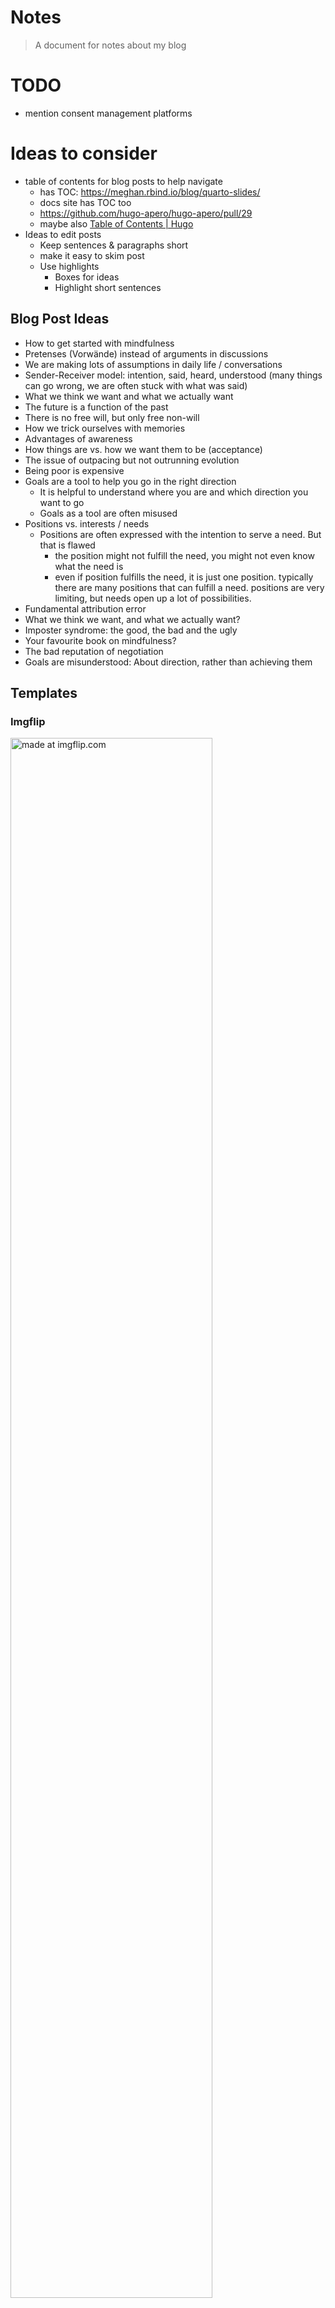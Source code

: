 # Notes

> A document for notes about my blog

# TODO

-   mention consent management platforms

# Ideas to consider

-   table of contents for blog posts to help navigate
    -   has TOC: <https://meghan.rbind.io/blog/quarto-slides/>
    -   docs site has TOC too
    -   <https://github.com/hugo-apero/hugo-apero/pull/29>
    -   maybe also [Table of Contents \| Hugo](https://gohugo.io/content-management/toc/)
-   Ideas to edit posts
    -   Keep sentences & paragraphs short
    -   make it easy to skim post
    -   Use highlights
        -   Boxes for ideas
        -   Highlight short sentences

## Blog Post Ideas

-   How to get started with mindfulness
-   Pretenses (Vorwände) instead of arguments in discussions
-   We are making lots of assumptions in daily life / conversations
-   Sender-Receiver model: intention, said, heard, understood (many things can go wrong, we are often stuck with what was said)
-   What we think we want and what we actually want
-   The future is a function of the past
-   There is no free will, but only free non-will
-   How we trick ourselves with memories
-   Advantages of awareness
-   How things are vs. how we want them to be (acceptance)
-   The issue of outpacing but not outrunning evolution
-   Being poor is expensive
-   Goals are a tool to help you go in the right direction
    -   It is helpful to understand where you are and which direction you want to go
    -   Goals as a tool are often misused
-   Positions vs. interests / needs
    -   Positions are often expressed with the intention to serve a need. But that is flawed
        -   the position might not fulfill the need, you might not even know what the need is
        -   even if position fulfills the need, it is just one position. typically there are many positions that can fulfill a need. positions are very limiting, but needs open up a lot of possibilities.
-   Fundamental attribution error
-   What we think we want, and what we actually want?
-   Imposter syndrome: the good, the bad and the ugly
-   Your favourite book on mindfulness?
-   The bad reputation of negotiation
-   Goals are misunderstood: About direction, rather than achieving them

## Templates

### Imgflip

<p style="margin-bottom:0;"><a href="https://imgflip.com/i/645rhy"><img src="https://i.imgflip.com/645rhy.jpg" title="made at imgflip.com"  width="80%" style="display:block"/></a></p>

<p style="color:grey; font-size:0.7em; margin:0;">
<a href="https://imgflip.com/memegenerator" target="_blank">from Imgflip Meme Generator</a>
</p>

## Unsplash

<img src="featured.png" alt="Photo of a work desk with keyboard, headphones, a notebook and a cup of coffee. The coffee cup has 2 speech bubbles attached. 1: 'I wanna create my own blog. And I know some R.' 2: 'But how? Thinking emoji'" width="100%"/> <p style="color:grey; font-size:0.7em; margin:0;"> Original photo by <a href="https://unsplash.com/@goumbik?utm_source=unsplash&utm_medium=referral&utm_content=creditCopyText" target="_blank">Lukas Blazek</a> on <a href="https://unsplash.com/s/photos/blog?utm_source=unsplash&utm_medium=referral&utm_content=creditCopyText" target="_blank">Unsplash</a>. </p>

## Screenshot

<img src="screenshot_archive.png" alt="Archive Page Screenshot" width="98%" style="border: 5px solid white;"/>

## Idea

<div class="b--black-10 v-base" style='padding:0.7em; margin-top:1em;  margin-bottom:1em; background-color:#d6dff5'>
<span>
<p style='text-align:center'>
:bulb: Example idea
</p>
</span>
</div>

## Highlight

<div class="info" style=' padding:0.7em;'>
<span>
<p class="f3-ns measure lh-copy" style='margin-top:1em; color:#274b9f; font-family: "EB Garamond"; font-style: italic; text-align:center'>
This is some highlighted example text.
</p>
</span>
</div>
